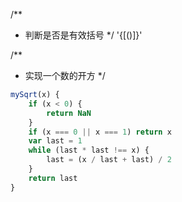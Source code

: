 /**
 * 判断是否是有效括号
 */
'{[()]}'





/**
 * 实现一个数的开方
 */
``` js
mySqrt(x) {
    if (x < 0) {
        return NaN
    }
    if (x === 0 || x === 1) return x
    var last = 1
    while (last * last !== x) {
        last = (x / last + last) / 2
    }
    return last
}
```
